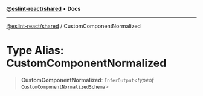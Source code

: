 [**@eslint-react/shared**](../README.md) • **Docs**

***

[@eslint-react/shared](../README.md) / CustomComponentNormalized

# Type Alias: CustomComponentNormalized

> **CustomComponentNormalized**: `InferOutput`\<*typeof* [`CustomComponentNormalizedSchema`](../variables/CustomComponentNormalizedSchema.md)\>
